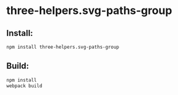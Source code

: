 # three-helpers.svg-paths-group


## Install:
```bash
npm install three-helpers.svg-paths-group
```

## Build:
```bash
npm install
webpack build
```
